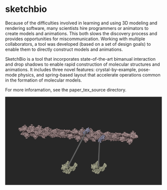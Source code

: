 # sketchbio

Because of the difficulties involved in learning and using 3D modeling and rendering software, many scientists hire programmers or animators to create models and animations.
This both slows the discovery process and provides opportunities for miscommunication.
Working with multiple collaborators, a tool was developed (based on a set of design goals) to enable them to directly construct models and animations.

SketchBio is a tool that incorporates state-of-the-art bimanual interaction and drop shadows to enable rapid construction of molecular structures and animations.
It includes three novel features: crystal-by-example, pose-mode physics, and spring-based layout that accelerate operations common in the formation of molecular models.

For more inforamation, see the paper_tex_source directory.

![Example image](paper_tex_source/BioVis_BMC_template/peter_video.png)

